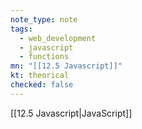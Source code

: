 ```yaml
---
note_type: note
tags:
  - web_development
  - javascript
  - functions
mn: "[[12.5 Javascript]]"
kt: theorical
checked: false
---
```

[[12.5 Javascript|JavaScript]]


